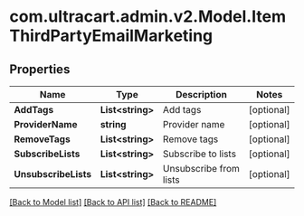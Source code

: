 # com.ultracart.admin.v2.Model.ItemThirdPartyEmailMarketing
## Properties

Name | Type | Description | Notes
------------ | ------------- | ------------- | -------------
**AddTags** | **List&lt;string&gt;** | Add tags | [optional] 
**ProviderName** | **string** | Provider name | [optional] 
**RemoveTags** | **List&lt;string&gt;** | Remove tags | [optional] 
**SubscribeLists** | **List&lt;string&gt;** | Subscribe to lists | [optional] 
**UnsubscribeLists** | **List&lt;string&gt;** | Unsubscribe from lists | [optional] 


[[Back to Model list]](../README.md#documentation-for-models) [[Back to API list]](../README.md#documentation-for-api-endpoints) [[Back to README]](../README.md)

